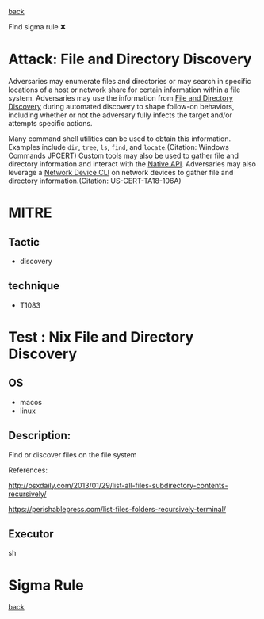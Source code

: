 
[back](../index.md)

Find sigma rule :x: 

# Attack: File and Directory Discovery 

Adversaries may enumerate files and directories or may search in specific locations of a host or network share for certain information within a file system. Adversaries may use the information from [File and Directory Discovery](https://attack.mitre.org/techniques/T1083) during automated discovery to shape follow-on behaviors, including whether or not the adversary fully infects the target and/or attempts specific actions.

Many command shell utilities can be used to obtain this information. Examples include <code>dir</code>, <code>tree</code>, <code>ls</code>, <code>find</code>, and <code>locate</code>.(Citation: Windows Commands JPCERT) Custom tools may also be used to gather file and directory information and interact with the [Native API](https://attack.mitre.org/techniques/T1106). Adversaries may also leverage a [Network Device CLI](https://attack.mitre.org/techniques/T1059/008) on network devices to gather file and directory information.(Citation: US-CERT-TA18-106A)

# MITRE
## Tactic
  - discovery


## technique
  - T1083


# Test : Nix File and Directory Discovery
## OS
  - macos
  - linux


## Description:
Find or discover files on the file system

References:

http://osxdaily.com/2013/01/29/list-all-files-subdirectory-contents-recursively/

https://perishablepress.com/list-files-folders-recursively-terminal/


## Executor
sh

# Sigma Rule


[back](../index.md)
